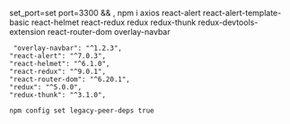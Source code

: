 set_port=set port=3300 && ,
 npm i axios react-alert react-alert-template-basic react-helmet react-redux redux redux-thunk redux-devtools-extension react-router-dom overlay-navbar


     "overlay-navbar": "^1.2.3",
    "react-alert": "^7.0.3",
    "react-helmet": "^6.1.0",
    "react-redux": "^9.0.1",
    "react-router-dom": "^6.20.1",
    "redux": "^5.0.0",
    "redux-thunk": "^3.1.0",

    npm config set legacy-peer-deps true